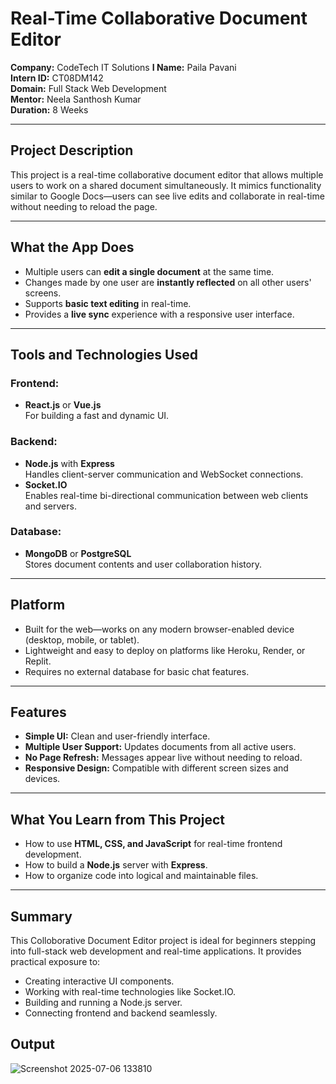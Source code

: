 #  Real-Time Collaborative Document Editor


**Company:** CodeTech IT Solutions
**I Name:** Paila Pavani  
**Intern ID:** CT08DM142    
**Domain:** Full Stack Web Development  
**Mentor:** Neela Santhosh Kumar  
**Duration:** 8 Weeks  

---

##  Project Description

This project is a real-time collaborative document editor that allows multiple users to work on a shared document simultaneously. It mimics functionality similar to Google Docs—users can see live edits and collaborate in real-time without needing to reload the page.

---

##  What the App Does

- Multiple users can **edit a single document** at the same time.
- Changes made by one user are **instantly reflected** on all other users' screens.
- Supports **basic text editing** in real-time.
- Provides a **live sync** experience with a responsive user interface.

---

##  Tools and Technologies Used

### Frontend:
- **React.js** or **Vue.js**  
  For building a fast and dynamic UI.

### Backend:
- **Node.js** with **Express**  
  Handles client-server communication and WebSocket connections.
- **Socket.IO**  
  Enables real-time bi-directional communication between web clients and servers.

### Database:
- **MongoDB** or **PostgreSQL**  
  Stores document contents and user collaboration history.

---

## Platform
- Built for the web—works on any modern browser-enabled device (desktop, mobile, or tablet).
- Lightweight and easy to deploy on platforms like Heroku, Render, or Replit.
- Requires no external database for basic chat features.

---

##  Features

- **Simple UI:** Clean and user-friendly interface.
- **Multiple User Support:** Updates documents from all active users.
- **No Page Refresh:** Messages appear live without needing to reload.
- **Responsive Design:** Compatible with different screen sizes and devices.

---

##  What You Learn from This Project

- How to use **HTML, CSS, and JavaScript** for real-time frontend development.
- How to build a **Node.js** server with **Express**.
- How to organize code into logical and maintainable files.

---

##  Summary

This Colloborative Document Editor project is ideal for beginners stepping into full-stack web development and real-time applications. It provides practical exposure to:

- Creating interactive UI components.
- Working with real-time technologies like Socket.IO.
- Building and running a Node.js server.
- Connecting frontend and backend seamlessly.


##  Output
![Screenshot 2025-07-06 133810](https://github.com/user-attachments/assets/121af5f0-e1cc-48e5-9bba-6c3ca09b628d)


